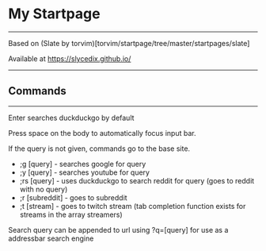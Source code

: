 # My Startpage

---

Based on (Slate by torvim)[torvim/startpage/tree/master/startpages/slate]

Available at https://slycedix.github.io/

---

## Commands

---

Enter searches duckduckgo by default

Press space on the body to automatically focus input bar.

If the query is not given, commands go to the base site.

 * ;g [query] - searches google for query
 * ;y [query] - searches youtube for query
 * ;rs [query] - uses duckduckgo to search reddit for query (goes to reddit with no query)
 * ;r [subreddit] - goes to subreddit
 * ;t [stream] - goes to twitch stream (tab completion function exists for streams in the array streamers)

Search query can be appended to url using ?q=[query] for use as a addressbar search engine 
